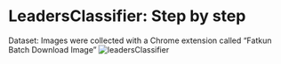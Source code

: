 # LeadersClassifier: Step by step
Dataset:
Images were collected with a Chrome extension called “Fatkun Batch Download Image”
![leadersClassifier](https://github.com/SayliMN/LeadersClassifier/assets/35377449/17c2da0f-5701-4f6c-9d0d-faf9d723f72c)
